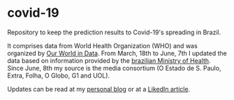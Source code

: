 # covid-19
Repository to keep the prediction results to Covid-19's spreading in Brazil.

It comprises data from World Health Organization (WHO) and was organized by [Our World in Data](https://ourworldindata.org/coronavirus-source-data). From March, 18th to June, 7th I updated the data based on information provided by the [brazilian Ministry of Health](https://plataforma.saude.gov.br/novocoronavirus). Since June, 8th my source is the media consortium (O Estado de S. Paulo, Extra, Folha, O Globo, G1 and UOL). 

Updates can be read at my [personal blog](https://tibau.org/2020/03/16/covid-19-predictions-to-brazil/) or at a [LikedIn article](https://www.linkedin.com/pulse/covid-19-predictions-brazil-marcelo-tibau).
